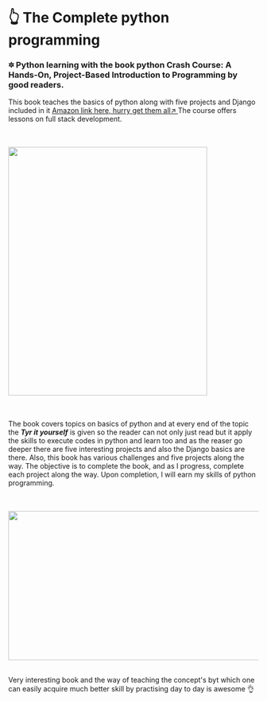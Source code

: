 <!DOCTYPE html>
<html lang="en">

<head>
    <meta charset="UTF-8">
    <meta name="viewport" content="width=device-width, initial-scale=1.0">
    <meta http-equiv="X-UA-Compatible" content="ie=edge">
    
</head>

<body>
    <h1>👆 The Complete python programming</h1>
    <h3> 🔯 Python learning with the book python Crash Course: A Hands-On,    Project-Based Introduction to Programming by good readers.</h3>
    <p>This book teaches the basics of python along with five projects and Django included in it
        <a href="https://www.amazon.in/Python-Crash-Course-Hands-Project-Based-ebook/dp/B018UXJ9RI">Amazon link here, hurry get them all↗ </a> The course offers lessons on full stack development. </p><br><br>
    <img src="https://images-eu.ssl-images-amazon.com/images/I/51A4cWQgMtL.jpg" alt="" width="400px" height="500px"> <br><br><br>
    <p>The book covers topics on basics of python and at every end of the topic the <strong><em>Tyr it yourself</em></strong> is given so the reader can not only just read but it apply the skills to execute codes in python and learn too and as the reaser
        go deeper there are five interesting projects and also the Django basics are there. Also, this book has various challenges and five projects along the way. The objective is to complete the book, and as I progress, complete each project along the
        way. Upon completion, I will earn my skills of python programming.
    </p><br><br>
    <img src="https://encrypted-tbn0.gstatic.com/images?q=tbn:ANd9GcQbpM5FI3ZHCt2PMlAk5WlZKH-OxFckvxT2Rg2EHd0Hw4QcWcda&s" alt="" width="550px" height="300px">
    <br><br>
    <p>Very interesting book and the way of teaching the concept's byt which one can easily acquire much better skill by practising day to day is awesome 👌 </p>

</body>

</html>
